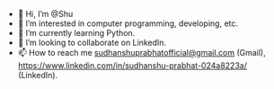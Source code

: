 - 👋 Hi, I’m @Shu
- 👀 I’m interested in computer programming, developing, etc.
- 🌱 I’m currently learning Python.
- 💞️ I’m looking to collaborate on LinkedIn.
- 📫 How to reach me sudhanshuprabhatofficial@gmail.com (Gmail), https://www.linkedin.com/in/sudhanshu-prabhat-024a8223a/ (LinkedIn).
